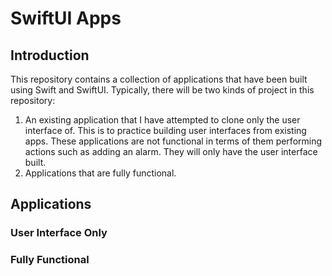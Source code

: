 # SwiftUI Apps

## Introduction

This repository contains a collection of applications that have been built using Swift and SwiftUI. Typically, there will be two kinds of project in this repository:

1. An existing application that I have attempted to clone only the user interface of. This is to practice building user interfaces from existing apps. These applications are not functional in terms of them performing actions such as adding an alarm. They will only have the user interface built.
2. Applications that are fully functional.

## Applications

### User Interface Only

### Fully Functional
